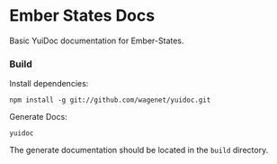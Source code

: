 Ember States Docs
=================

Basic YuiDoc documentation for Ember-States.

### Build 

Install dependencies:

```
npm install -g git://github.com/wagenet/yuidoc.git
```

Generate Docs:

```
yuidoc
```

The generate documentation should be located in the `build` directory.
